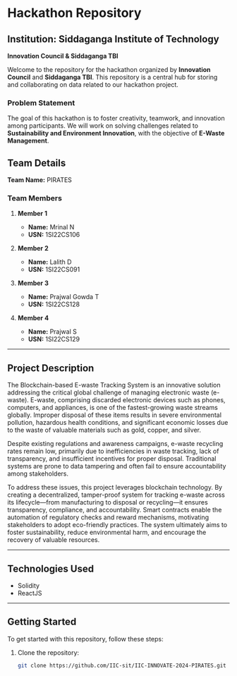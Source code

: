 # Hackathon Repository

## Institution: Siddaganga Institute of Technology  
**Innovation Council & Siddaganga TBI**

Welcome to the repository for the hackathon organized by **Innovation Council** and **Siddaganga TBI**. This repository is a central hub for storing and collaborating on data related to our hackathon project.

### Problem Statement

The goal of this hackathon is to foster creativity, teamwork, and innovation among participants. We will work on solving challenges related to **Sustainability and Environment Innovation**, with the objective of **E-Waste Management**.


## Team Details

**Team Name:** PIRATES

### Team Members

1. **Member 1**  
   - **Name:** Mrinal N
   - **USN:** 1SI22CS106

2. **Member 2**  
   - **Name:** Lalith D
   - **USN:** 1SI22CS091

3. **Member 3**  
   - **Name:** Prajwal Gowda T
   - **USN:** 1SI22CS128

4. **Member 4**  
   - **Name:** Prajwal S
   - **USN:** 1SI22CS129

---

## Project Description

The Blockchain-based E-waste Tracking System is an innovative solution addressing the 
critical global challenge of managing electronic waste (e-waste). E-waste, comprising 
discarded electronic devices such as phones, computers, and appliances, is one of the 
fastest-growing waste streams globally. Improper disposal of these items results in severe 
environmental pollution, hazardous health conditions, and significant economic losses due 
to the waste of valuable materials such as gold, copper, and silver. 

Despite existing regulations and awareness campaigns, e-waste recycling rates remain low, 
primarily due to inefficiencies in waste tracking, lack of transparency, and insufficient 
incentives for proper disposal. Traditional systems are prone to data tampering and often 
fail to ensure accountability among stakeholders. 

To address these issues, this project leverages blockchain technology. By 
creating a decentralized, tamper-proof system for tracking e-waste across its lifecycle—from 
manufacturing to disposal or recycling—it ensures transparency, compliance, and 
accountability. Smart contracts enable the automation of regulatory checks and reward 
mechanisms, motivating stakeholders to adopt eco-friendly practices. The system ultimately 
aims to foster sustainability, reduce environmental harm, and encourage the recovery of 
valuable resources.

---

## Technologies Used

- Solidity
- ReactJS

---

## Getting Started

To get started with this repository, follow these steps:

1. Clone the repository:

   ```bash
   git clone https://github.com/IIC-sit/IIC-INNOVATE-2024-PIRATES.git
